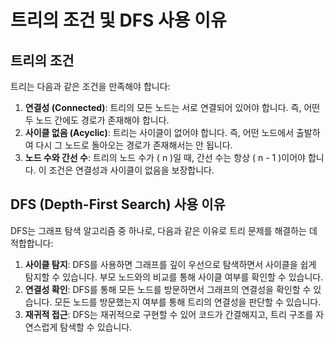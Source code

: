 # 트리의 조건 및 DFS 사용 이유

## 트리의 조건

트리는 다음과 같은 조건을 만족해야 합니다:

1. **연결성 (Connected)**: 트리의 모든 노드는 서로 연결되어 있어야 합니다. 즉, 어떤 두 노드 간에도 경로가 존재해야 합니다.
2. **사이클 없음 (Acyclic)**: 트리는 사이클이 없어야 합니다. 즉, 어떤 노드에서 출발하여 다시 그 노드로 돌아오는 경로가 존재해서는 안 됩니다.
3. **노드 수와 간선 수**: 트리의 노드 수가 \( n \)일 때, 간선 수는 항상 \( n - 1 \)이어야 합니다. 이 조건은 연결성과 사이클이 없음을 보장합니다.

## DFS (Depth-First Search) 사용 이유

DFS는 그래프 탐색 알고리즘 중 하나로, 다음과 같은 이유로 트리 문제를 해결하는 데 적합합니다:

1. **사이클 탐지**: DFS를 사용하면 그래프를 깊이 우선으로 탐색하면서 사이클을 쉽게 탐지할 수 있습니다. 부모 노드와의 비교를 통해 사이클 여부를 확인할 수 있습니다.
2. **연결성 확인**: DFS를 통해 모든 노드를 방문하면서 그래프의 연결성을 확인할 수 있습니다. 모든 노드를 방문했는지 여부를 통해 트리의 연결성을 판단할 수 있습니다.
3. **재귀적 접근**: DFS는 재귀적으로 구현할 수 있어 코드가 간결해지고, 트리 구조를 자연스럽게 탐색할 수 있습니다.
